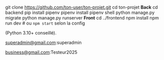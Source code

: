 git clone https://github.com/ton-user/ton-projet.git
cd ton-projet
**Back**
cd backend
pip install pipenv
pipenv install
pipenv shell
python manage.py migrate
python manage.py runserver
**Front**
cd ../frontend
npm install
npm run dev  # ou `npm start` selon la config

 (Python 3.10+ conseillé).

superadmin@gmail.com:superadmin

business@gmail.com:Testeur2025
